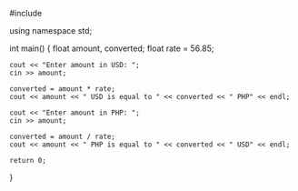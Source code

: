 #include <iostream>

using namespace std;

int main() 
{
	float amount, converted;
	float rate = 56.85;
	
	cout << "Enter amount in USD: ";
	cin >> amount;
	
	converted = amount * rate;
	cout << amount << " USD is equal to " << converted << " PHP" << endl;
	
	cout << "Enter amount in PHP: ";
	cin >> amount;
	
	converted = amount / rate;
	cout << amount << " PHP is equal to " << converted << " USD" << endl;
	
	return 0;
}
